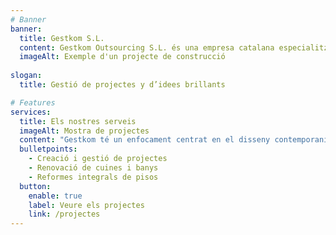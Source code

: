 ```yaml
---
# Banner
banner:
  title: Gestkom S.L.
  content: Gestkom Outsourcing S.L. és una empresa catalana especialitzada en la gestió de projectes i construcció, compromesa amb el disseny contemporani i la satisfacció del client, garantint qualitat i innovació en els treballs realitzats.
  imageAlt: Exemple d'un projecte de construcció
    
slogan:
  title: Gestió de projectes y d’idees brillants

# Features
services:
  title: Els nostres serveis
  imageAlt: Mostra de projectes
  content: "Gestkom té un enfocament centrat en el disseny contemporani i la satisfacció del client, garantint sempre la qualitat i la innovació en els nostres treballs. Ofereix una àmplia gamma de serveis en el sector de la construcció i la rehabilitació. Les nostres especialitats inclouen:"
  bulletpoints:
    - Creació i gestió de projectes
    - Renovació de cuines i banys
    - Reformes integrals de pisos
  button:
    enable: true
    label: Veure els projectes
    link: /projectes
---
```

